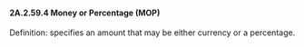 #### 2A.2.59.4 Money or Percentage (MOP)

Definition: specifies an amount that may be either currency or a percentage.
